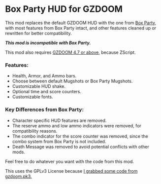# Box Party HUD for GZDOOM

This mod replaces the default GZDOOM HUD with the one from [Box Party](https://github.com/idiotbitz/box-party-demo/), with most features from Box Party intact, and other features cleaned up or rewritten for better compatibility.

***This mod is incompatible with Box Party.***

This mod also requires [GZDOOM 4.7 or above](https://zdoom.org/downloads), because ZScript.

### Features:
- Health, Armor, and Ammo bars.
- Choose between default Mugshots or Box Party Mugshots.
- Customizable HUD shake.
- Optional time and score counters.
- Customizable fonts.

### Key Differences from Box Party:
- Character specific HUD features are removed.
- The reserve ammo and low ammo indicators were removed, for compatibility reasons.
- The combo indicator for the score counter was removed, since the combo system from Box Party is not included.
- Death Message was removed to avoid potential conflicts with other mods.

Feel free to do whatever you want with the code from this mod.

This uses the GPLv3 License because [I grabbed some code from gzdoom.pk3.](https://github.com/coelckers/gzdoom/blob/master/wadsrc/static/zscript/ui/statusbar/doom_sbar.zs)
